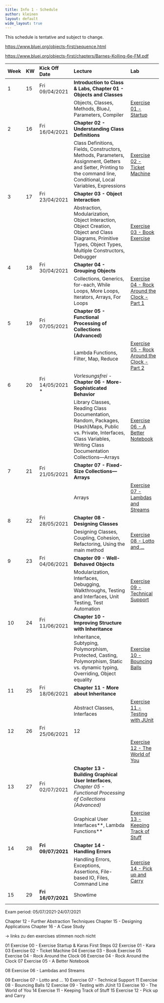```yaml
---
title: Info 1 - Schedule
author: kleinen
layout: default
wide_layout: true
---
```



This schedule is tentative and subject to change.

https://www.bluej.org/objects-first/sequence.html

https://www.bluej.org/objects-first/chapters/Barnes-Kolling-6e-FM.pdf



| Week | KW | Kick Off Date      | Lecture                                                                                                                                                                     | Lab                                                                 |
|:-----|:---|:-------------------|:----------------------------------------------------------------------------------------------------------------------------------------------------------------------------|:--------------------------------------------------------------------|
| 1    | 15 | Fri 09/04/2021     | **Introduction to Class & Labs, Chapter 01 - Objects and Classes**                                                                                                          |                                                                     |
|      |    |                    | Objects, Classes, Methods, BlueJ, Parameters, Compiler                                                                                                                      | [Exercise 01 - Startup](../labs/exercise-00)                        |
| 2    | 16 | Fri 16/04/2021     | **Chapter 02 - Understanding Class Definitions**                                                                                                                            |                                                                     |
|      |    |                    | Class Definitions, Fields, Constructors, Methods, Parameters, Assignment, Getters and Setter, Printing to the command line, Conditional, Local Variables, Expressions       | [Exercise 02 - Ticket Machine](../labs/exercise-02)                 |
| 3    | 17 | Fri 23/04/2021     | **Chapter 03 - Object Interaction**                                                                                                                                         |                                                                     |
|      |    |                    | Abstraction, Modularization, Object Interaction, Object Creation, Object and Class Diagrams, Primitive Types, Object Types, Multiple Constructors, Debugger                 | [Exercise 03 - Book Exercise](../labs/exercise-03)                  |
| 4    | 18 | Fri 30/04/2021     | **Chapter 04 - Grouping Objects**                                                                                                                                           |                                                                     |
|      |    |                    | Collections, Generics, for-each, While Loops, More Loops, Iterators, Arrays, For Loops                                                                                      | [Exercise 04 - Rock Around the Clock - Part 1](../labs/exercise-04) |
| 5    | 19 | Fri 07/05/2021     | **Chapter 05 - Functional Processing of Collections (Advanced)**                                                                                                            |                                                                     |
|      |    |                    | Lambda Functions, Filter, Map, Reduce                                                                                                                                       | [Exercise 05 - Rock Around the Clock - Part 2](../labs/exercise-04) |
| 6    | 20 | Fri 14/05/2021 *   | *Vorlesungsfrei* - **Chapter 06 - More-Sophisticated Behavior**                                                                                                             |                                                                     |
|      |    |                    | Library Classes, Reading Class Documentation, Random, Packages, (Hash)Maps, Public vs. Private, Interfaces, Class Variables, Writing Class Documentation Collections—Arrays | [Exercise 06 - A Better Notebook](../labs/exercise-06)              |
| 7    | 21 | Fri 21/05/2021     | **Chapter 07 - Fixed-Size Collections—Arrays**                                                                                                                              |                                                                     |
|      |    |                    | Arrays                                                                                                                                                                      | [Exercise 07 - Lambdas and Streams](../labs/exercise-07)            |
| 8    | 22 | Fri 28/05/2021     | **Chapter 08 - Designing Classes**                                                                                                                                          |                                                                     |
|      |    |                    | Designing Classes, Coupling, Cohesion, Refactoring, Using the main method                                                                                                   | [Exercise 08 - Lotto and ...](../labs/exercise-08)                  |
| 9    | 23 | Fri 04/06/2021     | **Chapter 09 - Well-Behaved Objects**                                                                                                                                       |                                                                     |
|      |    |                    | Modularization, Interfaces, Debugging, Walkthroughs, Testing and Interfaces, Unit Testing, Test Automation                                                                  | [Exercise 09 - Technical Support](../labs/exercise-09)              |
| 10   | 24 | Fri 11/06/2021     | **Chapter 10 - Improving Structure with Inheritance**                                                                                                                       |                                                                     |
|      |    |                    | Inheritance, Subtyping, Polymorphism, Protected, Casting, Polymorphism, Static vs. dynamic typing, Overriding, Object equality                                              | [Exercise 10 - Bouncing Balls](../labs/exercise-10)                 |
| 11   | 25 | Fri 18/06/2021     | **Chapter 11 - More about Inheritance**                                                                                                                                     |                                                                     |
|      |    |                    | Abstract Classes, Interfaces                                                                                                                                                | [Exercise 11 - Testing with JUnit](../labs/exercise-11)             |
| 12   | 26 | Fri 25/06/2021     | 12                                                                                                                                                                          |                                                                     |
|      |    |                    |                                                                                                                                                                             | [Exercise 12 - The World of You](../labs/exercise-12)               |
| 13   | 27 | Fri 02/07/2021     | **Chapter 13 - Building Graphical User Interfaces**, *Chapter 05 - Functional Processing of Collections (Advanced)*                                                         |                                                                     |
|      |    |                    | Graphical User Interfaces**, Lambda Functions**                                                                                                                             | [Exercise 13 - Keeping Track of Stuff](../labs/exercise-13)         |
| 14   | 28 | **Fri 09/07/2021** | **Chapter 14 - Handling Errors**                                                                                                                                            |                                                                     |
|      |    |                    | Handling Errors, Exceptions, Assertions, File-based IO, Files, Command Line                                                                                                 | [Exercise 14 - Pick up and Carry](../labs/exercise-14)              |
| 15   | 29 | **Fri 16/07/2021** | Showtime                                                                                                                                                                    |                                                                     |
|      |    |                    |                                                                                                                                                                             |                                                                     |







Exam period: 05/07/2021-24/07/2021

Chapter 12 - Further Abstraction Techniques
Chapter 15 - Designing Applications
Chapter 16 - A Case Study

-> links zu den exercises stimmen noch nicht


01 Exercise 00 - Exercise Startup & Karas First Steps
02 Exercise 01 - Kara
03 Exercise 02 - Ticket Machine
04 Exercise 03 - Book Exercise
05 Exercise 04 - Rock Around the Clock
06 Exercise 04 - Rock Around the Clock
07 Exercise 05 - A Better Notebook

08 Exercise 06 - Lambdas and Streams

09 Exercise 07 - Lotto and ...
10 Exercise 07 - Technical Support
11 Exercise 08 - Bouncing Balls
12 Exercise 09 - Testing with JUnit
13 Exercise 10 - The World of You
14 Exercise 11 - Keeping Track of Stuff
15 Exercise 12 - Pick up and Carry
